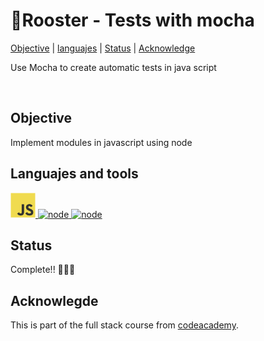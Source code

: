 # 🐓Rooster - Tests with mocha<br>
[Objective](#objective_h) | [languajes](#languajes_h) | [Status](#status_h) | [Acknowledge](#acknowledge_h) 

<p>Use Mocha to create automatic tests in java script</p><br>

<h2>Objective<a name="objective_h"></a></h2>
<p>Implement modules in javascript using node</p>


<h2>Languajes and tools<a name="languajes_h"></a></h2>
<p></p>
<a href="https://developer.mozilla.org/en-US/docs/Web/JavaScript" target="_blank"> <img src="https://raw.githubusercontent.com/devicons/devicon/master/icons/javascript/javascript-original.svg" alt="javascript" width="40" height="40"/> </a>
<a href="https://developer.mozilla.org/en-US/docs/Web/JavaScript" target="_blank"> <img src="https://nodejs.org/static/images/logo-hexagon-card.png" alt="node" width="35" height="40"/> </a>
<a href="https://mochajs.org/" target="_blank"> <img src="https://cdn.freebiesupply.com/logos/large/2x/mocha-1-logo-png-transparent.png" alt="node" width="35" height="40"/> </a>

<h2>Status <a name="status_h"></a></h2>
<p>Complete!! 🎉🎉🎉</p>



<h2>Acknowlegde <a name="acknowledge_h"></a></h2>
<p>This is part of the full stack course from <a href='https://www.codecademy.com/'>codeacademy</a>.</p>
